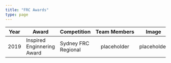 ```yaml
---
title: "FRC Awards"
type: page
---
```


| Year | Award | Competition | Team&nbsp;Members  | Image |
| ---- | ----- | --- |:---: | ----- |
| 2019 | Inspired Enginnering Award | Sydney FRC Regional | placeholder | placeholder